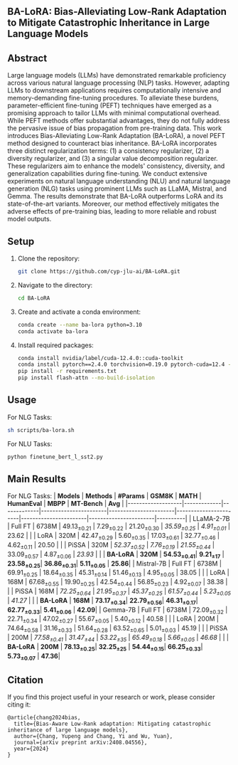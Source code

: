 ## BA-LoRA: Bias-Alleviating Low-Rank Adaptation to Mitigate Catastrophic Inheritance in Large Language Models

## Abstract
Large language models (LLMs) have demonstrated remarkable proficiency across various natural language processing (NLP) tasks. However, adapting LLMs to downstream applications requires computationally intensive and memory-demanding fine-tuning procedures. To alleviate these burdens, parameter-efficient fine-tuning (PEFT) techniques have emerged as a promising approach to tailor LLMs with minimal computational overhead. While PEFT methods offer substantial advantages, they do not fully address the pervasive issue of bias propagation from pre-training data. This work introduces Bias-Alleviating Low-Rank Adaptation (BA-LoRA), a novel PEFT method designed to counteract bias inheritance. BA-LoRA incorporates three distinct regularization terms: (1) a consistency regularizer, (2) a diversity regularizer, and (3) a singular value decomposition regularizer. These regularizers aim to enhance the models' consistency, diversity, and generalization capabilities during fine-tuning. We conduct extensive experiments on natural language understanding (NLU) and natural language generation (NLG) tasks using prominent LLMs such as LLaMA, Mistral, and Gemma. The results demonstrate that BA-LoRA outperforms LoRA and its state-of-the-art variants. Moreover, our method effectively mitigates the adverse effects of pre-training bias, leading to more reliable and robust model outputs.

## Setup

1. Clone the repository:
    ```bash
    git clone https://github.com/cyp-jlu-ai/BA-LoRA.git
    ```

2. Navigate to the directory:
    ```bash
    cd BA-LoRA
    ```

3. Create and activate a conda environment:
    ```bash
    conda create --name ba-lora python=3.10
    conda activate ba-lora
    ```

4. Install required packages:
    ```bash
    conda install nvidia/label/cuda-12.4.0::cuda-toolkit
    conda install pytorch==2.4.0 torchvision=0.19.0 pytorch-cuda=12.4 -c pytorch -c nvidia
    pip install -r requirements.txt
    pip install flash-attn --no-build-isolation
    ```

## Usage

For NLG Tasks:
```bash
sh scripts/ba-lora.sh

```

For NLU Tasks:
```bash
python finetune_bert_l_sst2.py 

```

## Main Results

For NLG Tasks:
| **Models**       | **Methods** | **#Params** | **GSM8K**            | **MATH**             | **HumanEval**        | **MBPP**             | **MT-Bench**         | **Avg**  |
|-------------------|-------------|-------------|-----------------------|-----------------------|-----------------------|-----------------------|-----------------------|----------|
| LLaMA-2-7B       | Full FT     | 6738M       | 49.13$_{\pm0.21}$    | 7.29$_{\pm0.22}$     | 21.20$_{\pm0.30}$    | _35.59$_{\pm0.25}$_  | _4.91$_{\pm0.01}$_   | 23.62    |
|                  | LoRA        | 320M        | 42.47$_{\pm0.29}$    | 5.60$_{\pm0.35}$     | 17.03$_{\pm0.61}$    | 32.77$_{\pm0.46}$    | 4.62$_{\pm0.11}$     | 20.50    |
|                  | PiSSA       | 320M        | _52.37$_{\pm0.52}$_  | _7.76$_{\pm0.19}$_   | _21.55$_{\pm0.44}$_  | 33.09$_{\pm0.57}$    | 4.87$_{\pm0.06}$     | _23.93_  |
|                  | **BA-LoRA** | **320M**    | **54.53$_{\pm0.41}$**| **9.21$_{\pm17}$**   | **23.58$_{\pm0.25}$**| **36.86$_{\pm0.31}$**| **5.11$_{\pm0.05}$** | **25.86**|
| Mistral-7B       | Full FT     | 6738M       | 69.91$_{\pm0.25}$    | 18.64$_{\pm0.35}$    | 45.31$_{\pm0.14}$    | 51.46$_{\pm0.13}$    | 4.95$_{\pm0.05}$     | 38.05    |
|                  | LoRA        | 168M        | 67.68$_{\pm0.55}$    | 19.90$_{\pm0.25}$    | 42.54$_{\pm0.44}$    | 56.85$_{\pm0.23}$    | 4.92$_{\pm0.07}$     | 38.38    |
|                  | PiSSA       | 168M        | _72.25$_{\pm0.64}$_  | _21.95$_{\pm0.37}$_  | _45.37$_{\pm0.25}$_  | _61.57$_{\pm0.44}$_  | _5.23$_{\pm0.05}$_   | _41.27_  |
|                  | **BA-LoRA** | **168M**    | **73.17$_{\pm0.34}$**| **22.79$_{\pm0.56}$**| **46.31$_{\pm0.17}$**| **62.77$_{\pm0.33}$**| **5.41$_{\pm0.06}$** | **42.09**|
| Gemma-7B         | Full FT     | 6738M       | 72.09$_{\pm0.32}$    | 22.71$_{\pm0.34}$    | 47.02$_{\pm0.27}$    | 55.67$_{\pm0.05}$    | 5.40$_{\pm0.12}$     | 40.58    |
|                  | LoRA        | 200M        | 74.64$_{\pm0.58}$    | 31.16$_{\pm0.33}$    | 51.64$_{\pm0.28}$    | 63.52$_{\pm0.65}$    | 5.01$_{\pm0.03}$     | 45.19    |
|                  | PiSSA       | 200M        | _77.58$_{\pm0.41}$_  | _31.47$_{\pm44}$_    | _53.22$_{\pm35}$_    | _65.49$_{\pm0.18}$_  | _5.66$_{\pm0.05}$_   | _46.68_  |
|                  | **BA-LoRA** | **200M**    | **78.13$_{\pm0.25}$**| **32.25$_{\pm25}$**  | **54.44$_{\pm0.15}$**| **66.25$_{\pm0.33}$**| **5.73$_{\pm0.07}$** | **47.36**|


## Citation

If you find this project useful in your research or work, please consider citing it:

```
@article{chang2024bias,
  title={Bias-Aware Low-Rank adaptation: Mitigating catastrophic inheritance of large language models},
  author={Chang, Yupeng and Chang, Yi and Wu, Yuan},
  journal={arXiv preprint arXiv:2408.04556},
  year={2024}
}
```
